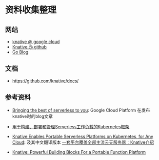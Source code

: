 # 资料收集整理

## 网站

- [knative @ google cloud](https://cloud.google.com/knative/)
- [Knative @ github ](https://github.com/knative/build)
- [Go Blog](https://blog.golang.org/)

## 文档

- https://github.com/knative/docs/

## 参考资料

- [Bringing the best of serverless to you](https://cloudplatform.googleblog.com/2018/07/bringing-the-best-of-serverless-to-you.html): Google Cloud Platform 在发布knative时的blog文章

- [用于构建、部署和管理Serverless工作负载的Kubernetes框架](http://www.infoq.com/cn/news/2018/07/knative-kubernetes-serverless)

- [Knative Enables Portable Serverless Platforms on Kubernetes, for Any Cloud](https://thenewstack.io/knative-enables-portable-serverless-platforms-on-kubernetes-for-any-cloud/): 及其中文翻译版本 [一套平台覆盖全部主流云无服务器：Knative介绍](http://dockone.io/article/7746)

- [Knative: Powerful Building Blocks For a Portable Function Platform](https://content.pivotal.io/blog/knative-powerful-building-blocks-for-a-portable-function-platform)

  ​

  ​











